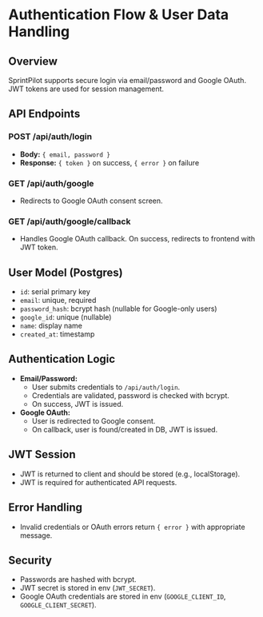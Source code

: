 # Authentication Flow & User Data Handling

## Overview
SprintPilot supports secure login via email/password and Google OAuth. JWT tokens are used for session management.

## API Endpoints

### POST /api/auth/login
- **Body:** `{ email, password }`
- **Response:** `{ token }` on success, `{ error }` on failure

### GET /api/auth/google
- Redirects to Google OAuth consent screen.

### GET /api/auth/google/callback
- Handles Google OAuth callback. On success, redirects to frontend with JWT token.

## User Model (Postgres)
- `id`: serial primary key
- `email`: unique, required
- `password_hash`: bcrypt hash (nullable for Google-only users)
- `google_id`: unique (nullable)
- `name`: display name
- `created_at`: timestamp

## Authentication Logic
- **Email/Password:**
  - User submits credentials to `/api/auth/login`.
  - Credentials are validated, password is checked with bcrypt.
  - On success, JWT is issued.
- **Google OAuth:**
  - User is redirected to Google consent.
  - On callback, user is found/created in DB, JWT is issued.

## JWT Session
- JWT is returned to client and should be stored (e.g., localStorage).
- JWT is required for authenticated API requests.

## Error Handling
- Invalid credentials or OAuth errors return `{ error }` with appropriate message.

## Security
- Passwords are hashed with bcrypt.
- JWT secret is stored in env (`JWT_SECRET`).
- Google OAuth credentials are stored in env (`GOOGLE_CLIENT_ID`, `GOOGLE_CLIENT_SECRET`).
